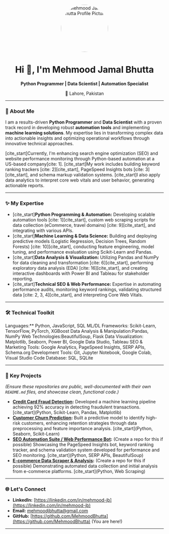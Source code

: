 <div align="center">
  <img src="https://avatars.githubusercontent.com/u/57303661?v=4&size=64" alt="Mehmood Jamal Bhutta Profile Picture" width="150" style="border-radius:50%;">
  <h1>Hi 👋, I'm Mehmood Jamal Bhutta</h1>
  <p><strong>Python Programmer | Data Scientist | Automation Specialist</strong></p>
  <p>📍 Lahore, Pakistan</p>
</div>

---

### 🚀 About Me

I am a results-driven **Python Programmer** and **Data Scientist** with a proven track record in developing robust **automation tools** and implementing **machine learning solutions**. My expertise lies in transforming complex data into actionable insights and optimizing operational workflows through innovative technical approaches.

[cite_start]Currently, I'm enhancing search engine optimization (SEO) and website performance monitoring through Python-based automation at a US-based company[cite: 1]. [cite_start]My work includes building keyword ranking trackers [cite: 2][cite_start], PageSpeed Insights bots [cite: 3][cite_start], and schema markup validation systems. [cite_start]I also apply data analytics to interpret core web vitals and user behavior, generating actionable reports.

---

### ✨ My Expertise

* [cite_start]**Python Programming & Automation:** Developing scalable automation tools [cite: 1][cite_start], custom web scraping scripts for data collection (eCommerce, travel domains) [cite: 9][cite_start], and integrating with various APIs.
* [cite_start]**Machine Learning & Data Science:** Building and deploying predictive models (Logistic Regression, Decision Trees, Random Forests) [cite: 10][cite_start], conducting feature engineering, model tuning, and performance evaluation using Scikit-Learn and Pandas.
* [cite_start]**Data Analysis & Visualization:** Utilizing Pandas and NumPy for data cleaning and transformation [cite: 6][cite_start], performing exploratory data analysis (EDA) [cite: 16][cite_start], and creating interactive dashboards with Power BI and Tableau for stakeholder reporting.
* [cite_start]**Technical SEO & Web Performance:** Expertise in automating performance audits, monitoring keyword rankings, validating structured data [cite: 2, 3, 4][cite_start], and interpreting Core Web Vitals.

---

### 🛠️ Technical Toolkit

  Languages:** Python, JavaScript, SQL 
  ML/DL Frameworks: Scikit-Learn, TensorFlow, PyTorch, XGBoost 
  Data Analysis & Manipulation:Pandas, NumPy 
  Web Technologies:BeautifulSoup, Flask 
  Data Visualization: Matplotlib, Seaborn, Power BI, Google Data Studio, Tableau 
  SEO & Marketing Tools: Google Analytics, PageSpeed Insights, SERP APIs, Schema.org 
  Development Tools: Git, Jupyter Notebook, Google Colab, Visual Studio Code 
  Database: SQL, SQLite 

---

### 🌟 Key Projects

*(Ensure these repositories are public, well-documented with their own `README.md` files, and showcase clean, functional code.)*

* **[Credit Card Fraud Detection](https://github.com/MehmoodBhutta/Credit-Card-Fraud-Detection):** Developed a machine learning pipeline achieving 92% accuracy in detecting fraudulent transactions. [cite_start](Python, Scikit-Learn, Pandas, Matplotlib) 
* **[Customer Churn Prediction](https://github.com/MehmoodBhutta/Customer-Churn-Prediction):** Built a predictive model to identify high-risk customers, enhancing retention strategies through data preprocessing and feature importance analysis. [cite_start](Python, Seaborn, Scikit-Learn) 
* **[SEO Automation Suite / Web Performance Bot](https://github.com/MehmoodBhutta/SEO-Automation-Tools):** (Create a repo for this if possible) Showcasing the PageSpeed Insights bot, keyword ranking tracker, and schema validation system developed for performance and SEO monitoring. [cite_start](Python, SERP APIs, BeautifulSoup) 
* **[E-commerce Data Scraper & Analysis](https://github.com/MehmoodBhutta/Ecommerce-Data-Scraper):** (Create a repo for this if possible) Demonstrating automated data collection and initial analysis from e-commerce platforms. [cite_start](Python, Web Scraping) 

---

### 🌐 Let's Connect

* **LinkedIn:** [https://linkedin.com/in/mehmood-jb](https://linkedin.com/in/mehmood-jb)
* **Email:** mehmoodjbhutta@gmail.com
* **GitHub:** [https://github.com/MehmoodBhutta](https://github.com/MehmoodBhutta) (You are here!)

---
